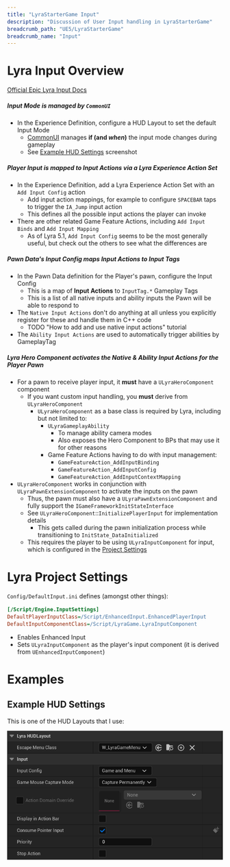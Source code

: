 ```yaml
---
title: "LyraStarterGame Input"
description: "Discussion of User Input handling in LyraStarterGame"
breadcrumb_path: "UE5/LyraStarterGame"
breadcrumb_name: "Input"
---
```


# Lyra Input Overview

[Official Epic Lyra Input Docs](https://docs.unrealengine.com/5.1/en-US/lyra-input-settings-in-unreal-engine/)


##### Input Mode is managed by `CommonUI`

- In the Experience Definition, configure a HUD Layout to set the default Input Mode
  - [CommonUI](/UE5/LyraStarterGame/CommonUI/) manages **if (and *when*)** the input mode changes during gameplay
  - See [Example HUD Settings](#ExampleHUDSettings) screenshot

##### Player Input is mapped to Input Actions via a Lyra Experience Action Set

- In the Experience Definition, add a Lyra Experience Action Set with an `Add Input Config` action
  - Add input action mappings, for example to configure `SPACEBAR` taps to trigger the `IA_Jump` input action
  - This defines all the possible input actions the player can invoke
- There are other related Game Feature Actions, including `Add Input Binds` and `Add Input Mapping`
  - As of Lyra 5.1, `Add Input Config` seems to be the most generally useful, but check out the others to see what the differences are

##### Pawn Data's Input Config maps Input Actions to Input Tags

- In the Pawn Data definition for the Player's pawn, configure the Input Config
  - This is a map of **Input Actions** to `InputTag.*` Gameplay Tags
  - This is a list of all native inputs and ability inputs the Pawn will be able to respond to
- The `Native Input Actions` don't do anything at all unless you explicitly register for these and handle them in C++ code
  - TODO "How to add and use native input actions" tutorial
- The `Ability Input Actions` are used to automatically trigger abilities by GameplayTag

##### Lyra Hero Component activates the Native & Ability Input Actions for the Player Pawn

- For a pawn to receive player input, it **must** have a `ULyraHeroComponent` component
  - If you want custom input handling, you **must** derive from `ULyraHeroComponent`
    - `ULyraHeroComponent` as a base class is required by Lyra, including but not limited to:
      - `ULyraGameplayAbility`
        - To manage ability camera modes
        - Also exposes the Hero Component to BPs that may use it for other reasons
      - Game Feature Actions having to do with input management:
        - `GameFeatureAction_AddInputBinding`
        - `GameFeatureAction_AddInputConfig`
        - `GameFeatureAction_AddInputContextMapping`
- `ULyraHeroComponent` works in conjunction with `ULyraPawnExtensionComponent` to activate the inputs on the pawn
  - Thus, the pawn must also have a `ULyraPawnExtensionComponent` and fully support the `IGameFrameworkInitStateInterface`
  - See `ULyraHeroComponent`::`InitializePlayerInput` for implementation details
    - This gets called during the pawn initialization process while transitioning to `InitState_DataInitialized`
  - This requires the player to be using `ULyraInputComponent` for input, which is configured in the [Project Settings](#ProjectSettings)


<a id='ProjectSettings'></a>
# Lyra Project Settings

`Config/DefaultInput.ini` defines (amongst other things):

```ini
[/Script/Engine.InputSettings]
DefaultPlayerInputClass=/Script/EnhancedInput.EnhancedPlayerInput
DefaultInputComponentClass=/Script/LyraGame.LyraInputComponent
```

- Enables Enhanced Input
- Sets `ULyraInputComponent` as the player's input component (it is derived from `UEnhancedInputComponent`)


# Examples

<a id='ExampleHUDSettings'></a>
## Example HUD Settings

This is one of the HUD Layouts that I use:

![Example HUD Settings](./screenshots/ExampleHUDSettings.png)

